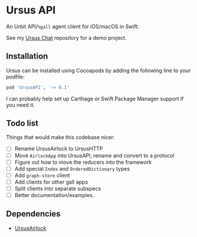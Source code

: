 # Ursus API

An Urbit API/`%gall` agent client for iOS/macOS in Swift.

See my [Ursus Chat](https://github.com/dclelland/UrsusChat) repository for a demo project.

## Installation

Ursus can be installed using Cocoapods by adding the following line to your podfile:

```ruby
pod 'UrsusAPI', '~> 0.1'
```

I can probably help set up Carthage or Swift Package Manager support if you need it.

## Todo list

Things that would make this codebase nicer:

- [ ] Rename UrsusAirlock to UrsusHTTP
- [ ] Move `AirlockApp` into UrsusAPI, rename and convert to a protocol
- [ ] Figure out how to move the reducers into the framework
- [ ] Add special `Index` and `OrderedDictionary` types
- [ ] Add `graph-store` client
- [ ] Add clients for other gall apps
- [ ] Split clients into separate subspecs
- [ ] Better documentation/examples.

## Dependencies

- [UrsusAirlock](https://github.com/dclelland/UrsusAirlock)

